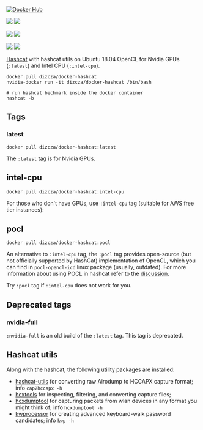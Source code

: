 [![Docker Hub](http://dockeri.co/image/dizcza/docker-hashcat)](https://hub.docker.com/r/dizcza/docker-hashcat/)

[![](https://images.microbadger.com/badges/version/dizcza/docker-hashcat.svg)](https://microbadger.com/images/dizcza/docker-hashcat "Nvidia GPU")
[![](https://images.microbadger.com/badges/image/dizcza/docker-hashcat.svg)](https://microbadger.com/images/dizcza/docker-hashcat "Nvidia GPU")

[![](https://images.microbadger.com/badges/version/dizcza/docker-hashcat:intel-cpu.svg)](https://microbadger.com/images/dizcza/docker-hashcat:intel-cpu "Intel CPU")
[![](https://images.microbadger.com/badges/image/dizcza/docker-hashcat:intel-cpu.svg)](https://microbadger.com/images/dizcza/docker-hashcat:intel-cpu "Intel CPU")

[![](https://images.microbadger.com/badges/version/dizcza/docker-hashcat:pocl.svg)](https://microbadger.com/images/dizcza/docker-hashcat:pocl "POCL")
[![](https://images.microbadger.com/badges/image/dizcza/docker-hashcat:pocl.svg)](https://microbadger.com/images/dizcza/docker-hashcat:pocl "POCL")


[Hashcat](https://hashcat.net/hashcat/) with hashcat utils on Ubuntu 18.04 OpenCL for Nvidia GPUs (`:latest`) and Intel CPU (`:intel-cpu`).

```
docker pull dizcza/docker-hashcat
nvidia-docker run -it dizcza/docker-hashcat /bin/bash

# run hashcat bechmark inside the docker container
hashcat -b
```

## Tags

### latest

`docker pull dizcza/docker-hashcat:latest`

The `:latest` tag is for Nvidia GPUs.


## intel-cpu

`docker pull dizcza/docker-hashcat:intel-cpu`

For those who don't have GPUs, use `:intel-cpu` tag (suitable for AWS free tier instances):

## pocl

`docker pull dizcza/docker-hashcat:pocl`

An alternative to `:intel-cpu` tag, the `:pocl` tag provides open-source (but not officially supported by HashCat) implementation of OpenCL, which you can find in `pocl-opencl-icd` linux package (usually, outdated). For more information about using POCL in hashcat refer to the [discussion](https://github.com/hashcat/hashcat/issues/2398#issuecomment-628732757).

Try `:pocl` tag if `:intel-cpu` does not work for you.

## Deprecated tags

### nvidia-full

`:nvidia-full` is an old build of the `:latest` tag. This tag is deprecated.

## Hashcat utils

Along with the hashcat, the following utility packages are installed:

* [hashcat-utils](https://github.com/hashcat/hashcat-utils) for converting raw Airodump to HCCAPX capture format; info `cap2hccapx -h`
* [hcxtools](https://github.com/zerbea/hcxtools) for inspecting, filtering, and converting capture files;
* [hcxdumptool](https://github.com/ZerBea/hcxdumptool) for capturing packets from wlan devices in any format you might think of; info `hcxdumptool -h`
* [kwprocessor](https://github.com/hashcat/kwprocessor) for creating advanced keyboard-walk password candidates; info `kwp -h`


